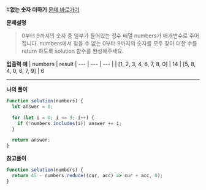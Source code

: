#**없는 숫자 더하기**
[문제 바로가기](https://school.programmers.co.kr/learn/courses/30/lessons/86051)

**문제설명**

> 0부터 9까지의 숫자 중 일부가 들어있는 정수 배열 numbers가 매개변수로 주어집니다. numbers에서 찾을 수 없는 0부터 9까지의 숫자를 모두 찾아 더한 수를 return 하도록 solution 함수를 완성해주세요.

**입출력 예**
| numbers | result
| --- | --- | --- |
| [1, 2, 3, 4, 6, 7, 8, 0] | 14
| [5, 8, 4, 0, 6, 7, 9] | 6

---

**나의 풀이**

```javascript
function solution(numbers) {
  let answer = 0;

  for (let i = 0; i <= 9; i++) {
    if (!numbers.includes(i)) answer += i;
  }

  return answer;
}
```

**참고풀이**

```javascript
function solution(numbers) {
  return 45 - numbers.reduce((cur, acc) => cur + acc, 0);
}
```
